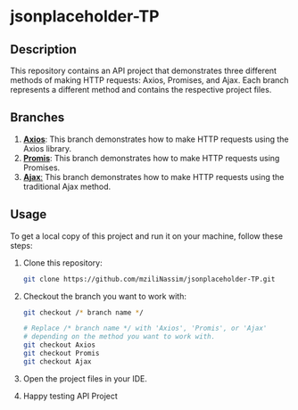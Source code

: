 # jsonplaceholder-TP

## Description

This repository contains an API project that demonstrates three different methods of making HTTP requests: Axios, Promises, and Ajax. Each branch represents a different method and contains the respective project files.

## Branches

1. [**Axios**](https://github.com/mziliNassim/jsonplaceholder-TP/tree/Axios): This branch demonstrates how to make HTTP requests using the Axios library.
2. [**Promis**](https://github.com/mziliNassim/jsonplaceholder-TP/tree/Promis): This branch demonstrates how to make HTTP requests using Promises.
3. [**Ajax**:](https://github.com/mziliNassim/jsonplaceholder-TP/tree/Ajax) This branch demonstrates how to make HTTP requests using the traditional Ajax method.

## Usage

To get a local copy of this project and run it on your machine, follow these steps:

1. Clone this repository:
   
   ```bash
   git clone https://github.com/mziliNassim/jsonplaceholder-TP.git 
   ```

2. Checkout the branch you want to work with:
   
   ```bash
   git checkout /* branch name */
   
   # Replace /* branch name */ with 'Axios', 'Promis', or 'Ajax' 
   # depending on the method you want to work with.
   git checkout Axios
   git checkout Promis
   git checkout Ajax
   ```

3. Open the project files in your IDE.

4. Happy testing API Project
